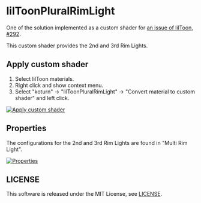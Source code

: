lilToonPluralRimLight
=====================

One of the solution implemented as a custom shader for [an issue of lilToon, #292](https://github.com/lilxyzw/lilToon/issues/292 "lilxyzw/lilToon/issues/292").

This custom shader provides the 2nd and 3rd Rim Lights.

## Apply custom shader

1. Select lilToon materials.
2. Right click and show context menu.
3. Select "koturn" -> "lilToonPluralRimLight" -> "Convert material to custom shader" and left click.

[![Apply custom shader](https://raw.githubusercontent.com/wiki/koturn/lilToonPluralRimLight/img/ConvertMaterial.png)](https://raw.githubusercontent.com/wiki/koturn/lilToonPluralRimLight/img/ConvertMaterial.png "Apply custom shader")

## Properties

The configurations for the 2nd and 3rd Rim Lights are found in "Multi Rim Light".

[![Properties](https://raw.githubusercontent.com/wiki/koturn/lilToonPluralRimLight/img/CustomProperties.png)](https://raw.githubusercontent.com/wiki/koturn/lilToonPluralRimLight/img/CustomProperties.png "Properties")

## LICENSE

This software is released under the MIT License, see [LICENSE](LICENSE "LICENSE").
